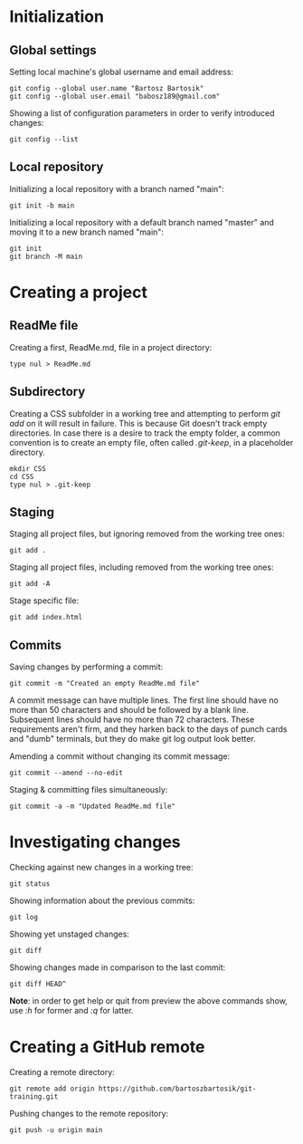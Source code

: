 # Initialization

## Global settings

Setting local machine's global username and email address:

```
git config --global user.name "Bartosz Bartosik"
git config --global user.email "babosz189@gmail.com"
```

Showing a list of configuration parameters in order to verify introduced changes:

```
git config --list
```

## Local repository

Initializing a local repository with a branch named "main":

```
git init -b main
```

Initializing a local repository with a default branch named "master" and moving it to a new branch named "main":

```
git init
git branch -M main
```

# Creating a project

## ReadMe file

Creating a first, ReadMe.md, file in a project directory:

```
type nul > ReadMe.md
```

## Subdirectory

Creating a CSS subfolder in a working tree and attempting to perform _git add_ on it will result in failure. This is because Git doesn't track empty directories. In case there is a desire to track the empty folder, a common convention is to create an empty file, often called _.git-keep_, in a placeholder directory.

```
mkdir CSS
cd CSS
type nul > .git-keep
```

## Staging

Staging all project files, but ignoring removed from the working tree ones:

```
git add .
```

Staging all project files, including removed from the working tree ones:

```
git add -A
```

Stage specific file:

```
git add index.html
```

## Commits

Saving changes by performing a commit:

```
git commit -m "Created an empty ReadMe.md file"
```

A commit message can have multiple lines. The first line should have no more than 50 characters and should be followed by a blank line. Subsequent lines should have no more than 72 characters. These requirements aren't firm, and they harken back to the days of punch cards and "dumb" terminals, but they do make git log output look better.

Amending a commit without changing its commit message:

```
git commit --amend --no-edit
```

Staging & committing files simultaneously:

```
git commit -a -m "Updated ReadMe.md file"
```

# Investigating changes

Checking against new changes in a working tree:

```
git status
```

Showing information about the previous commits:

```
git log
```

Showing yet unstaged changes:

```
git diff
```

Showing changes made in comparison to the last commit:

```
git diff HEAD^
```

**Note**: in order to get help or quit from preview the above commands show, use _:h_ for former and _:q_ for latter.

# Creating a GitHub remote

Creating a remote directory:

```
git remote add origin https://github.com/bartoszbartosik/git-training.git
```

Pushing changes to the remote repository:

```
git push -u origin main
```
